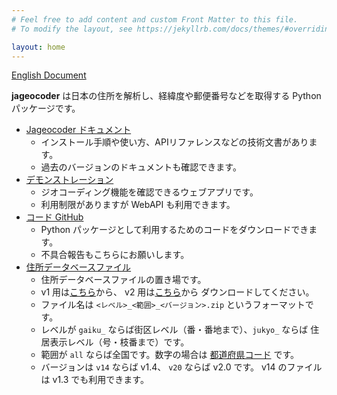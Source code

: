 ```yaml
---
# Feel free to add content and custom Front Matter to this file.
# To modify the layout, see https://jekyllrb.com/docs/themes/#overriding-theme-defaults

layout: home
---
```


[English Document](/jageocoder/about/)

**jageocoder** は日本の住所を解析し、経緯度や郵便番号などを取得する
Python パッケージです。

- [Jageocoder ドキュメント](https://jageocoder.readthedocs.io/ja/latest/)
    - インストール手順や使い方、APIリファレンスなどの技術文書があります。
    - 過去のバージョンのドキュメントも確認できます。
- [デモンストレーション](https://jageocoder.info-proto.com/)
    - ジオコーディング機能を確認できるウェブアプリです。
    - 利用制限がありますが WebAPI も利用できます。
- [コード GitHub](https://github.com/t-sagara/jageocoder)
    - Python パッケージとして利用するためのコードをダウンロードできます。
    - 不具合報告もこちらにお願いします。
- [住所データベースファイル](https://www.info-proto.com/static/jageocoder/)
    - 住所データベースファイルの置き場です。
    - v1 用は[こちら](https://www.info-proto.com/static/jageocoder/latest/v1/)から、
      v2 用は[こちら](https://www.info-proto.com/static/jageocoder/latest/v2/)から
      ダウンロードしてください。
    - ファイル名は `<レベル>_<範囲>_<バージョン>.zip` というフォーマットです。
    - レベルが `gaiku_` ならば街区レベル（番・番地まで）、`jukyo_` ならば
      住居表示レベル（号・枝番まで）です。
    - 範囲が `all` ならば全国です。数字の場合は
      [都道府県コード](https://nlftp.mlit.go.jp/ksj/gml/codelist/PrefCd.html)
      です。
    - バージョンは `v14` ならば v1.4、 `v20` ならば v2.0 です。
      v14 のファイルは v1.3 でも利用できます。